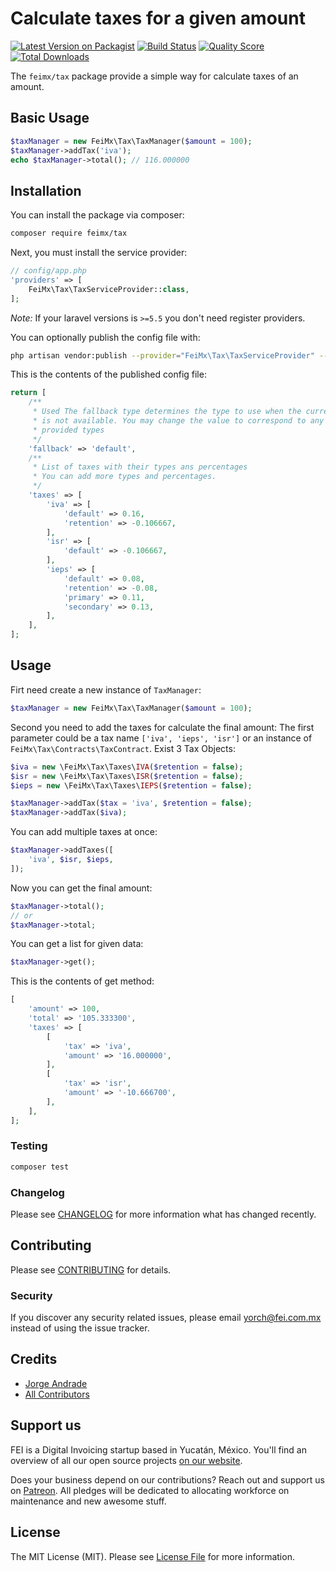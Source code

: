 # Calculate taxes for a given amount

[![Latest Version on Packagist](https://img.shields.io/packagist/v/feimx/tax.svg?style=flat-square)](https://packagist.org/packages/feimx/tax)
[![Build Status](https://img.shields.io/travis/feimx/tax/master.svg?style=flat-square)](https://travis-ci.org/feimx/tax)
[![Quality Score](https://img.shields.io/scrutinizer/g/feimx/tax.svg?style=flat-square)](https://scrutinizer-ci.com/g/feimx/tax)
[![Total Downloads](https://img.shields.io/packagist/dt/feimx/tax.svg?style=flat-square)](https://packagist.org/packages/feimx/tax)

The `feimx/tax` package provide a simple way for calculate taxes of an amount.

## Basic Usage

``` php
$taxManager = new FeiMx\Tax\TaxManager($amount = 100);
$taxManager->addTax('iva');
echo $taxManager->total(); // 116.000000
```

## Installation

You can install the package via composer:

```bash
composer require feimx/tax
```

Next, you must install the service provider:

```php
// config/app.php
'providers' => [
    FeiMx\Tax\TaxServiceProvider::class,
];
```

_Note:_ If your laravel versions is `>=5.5` you don't need register providers.

You can optionally publish the config file with:

```bash
php artisan vendor:publish --provider="FeiMx\Tax\TaxServiceProvider" --tag="config"
```

This is the contents of the published config file:

```php
return [
    /**
     * Used The fallback type determines the type to use when the current one
     * is not available. You may change the value to correspond to any of
     * provided types
     */
    'fallback' => 'default',
    /**
     * List of taxes with their types ans percentages
     * You can add more types and percentages.
     */
    'taxes' => [
        'iva' => [
            'default' => 0.16,
            'retention' => -0.106667,
        ],
        'isr' => [
            'default' => -0.106667,
        ],
        'ieps' => [
            'default' => 0.08,
            'retention' => -0.08,
            'primary' => 0.11,
            'secondary' => 0.13,
        ],
    ],
];
```

## Usage

Firt need create a new instance of `TaxManager`:

``` php
$taxManager = new FeiMx\Tax\TaxManager($amount = 100);
```

Second you need to add the taxes for calculate the final amount:
The first parameter could be a tax name `['iva', 'ieps', 'isr']` or an instance of `FeiMx\Tax\Contracts\TaxContract`.
Exist 3 Tax Objects:

``` php
$iva = new \FeiMx\Tax\Taxes\IVA($retention = false);
$isr = new \FeiMx\Tax\Taxes\ISR($retention = false);
$ieps = new \FeiMx\Tax\Taxes\IEPS($retention = false);

$taxManager->addTax($tax = 'iva', $retention = false);
$taxManager->addTax($iva);
```

You can add multiple taxes at once:

``` php
$taxManager->addTaxes([
    'iva', $isr, $ieps,
]);
```

Now you can get the final amount:

``` php
$taxManager->total();
// or
$taxManager->total;
```

You can get a list for given data:

``` php
$taxManager->get();
```

This is the contents of get method:

``` php
[
    'amount' => 100,
    'total' => '105.333300',
    'taxes' => [
        [
            'tax' => 'iva',
            'amount' => '16.000000',
        ],
        [
            'tax' => 'isr',
            'amount' => '-10.666700',
        ],
    ],
];
```

### Testing

``` bash
composer test
```

### Changelog

Please see [CHANGELOG](CHANGELOG.md) for more information what has changed recently.

## Contributing

Please see [CONTRIBUTING](CONTRIBUTING.md) for details.

### Security

If you discover any security related issues, please email yorch@fei.com.mx instead of using the issue tracker.


## Credits

- [Jorge Andrade](https://github.com/Yorchi)
- [All Contributors](../../contributors)

## Support us

FEI is a Digital Invoicing startup based in Yucatán, México. You'll find an overview of all our open source projects [on our website](https://fei.com.mx/opensource).

Does your business depend on our contributions? Reach out and support us on [Patreon](https://www.patreon.com/jorge_andrade). 
All pledges will be dedicated to allocating workforce on maintenance and new awesome stuff.

## License

The MIT License (MIT). Please see [License File](LICENSE.md) for more information.
